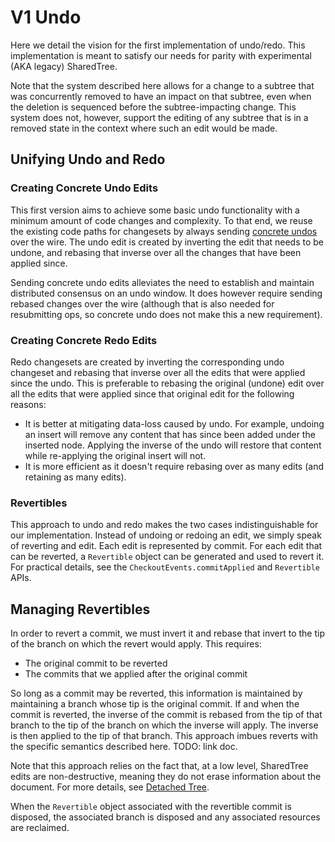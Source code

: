 # V1 Undo

Here we detail the vision for the first implementation of undo/redo.
This implementation is meant to satisfy our needs for parity with experimental (AKA legacy) SharedTree.

Note that the system described here allows for a change to a subtree that was concurrently removed to have an impact on that subtree,
even when the deletion is sequenced before the subtree-impacting change.
This system does not, however, support the editing of any subtree that is in a removed state in the context where such an edit would be made.

## Unifying Undo and Redo

### Creating Concrete Undo Edits

This first version aims to achieve some basic undo functionality with a minimum amount of code changes and complexity.
To that end, we reuse the existing code paths for changesets by always sending
[concrete undos](./undo.md#abstract-vs-concrete-undo-messages) over the wire.
The undo edit is created by inverting the edit that needs to be undone,
and rebasing that inverse over all the changes that have been applied since.

Sending concrete undo edits alleviates the need to establish and maintain distributed consensus on an undo window.
It does however require sending rebased changes over the wire
(although that is also needed for resubmitting ops, so concrete undo does not make this a new requirement).

### Creating Concrete Redo Edits

Redo changesets are created by inverting the corresponding undo changeset and rebasing that inverse over all the edits that were applied since the undo.
This is preferable to rebasing the original (undone) edit over all the edits that were applied since that original edit for the following reasons:

-   It is better at mitigating data-loss caused by undo.
    For example, undoing an insert will remove any content that has since been added under the inserted node.
    Applying the inverse of the undo will restore that content while re-applying the original insert will not.
-   It is more efficient as it doesn't require rebasing over as many edits (and retaining as many edits).

### Revertibles

This approach to undo and redo makes the two cases indistinguishable for our implementation.
Instead of undoing or redoing an edit, we simply speak of reverting and edit.
Each edit is represented by commit.
For each edit that can be reverted, a `Revertible` object can be generated and used to revert it.
For practical details, see the `CheckoutEvents.commitApplied` and `Revertible` APIs.

## Managing Revertibles

In order to revert a commit, we must invert it and rebase that invert to the tip of the branch on which the revert would apply.
This requires:

-   The original commit to be reverted
-   The commits that we applied after the original commit

So long as a commit may be reverted, this information is maintained by maintaining a branch whose tip is the original commit.
If and when the commit is reverted, the inverse of the commit is rebased from the tip of that branch to the tip of the branch on which the inverse will apply.
The inverse is then applied to the tip of that branch.
This approach imbues reverts with the specific semantics described here. TODO: link doc.

Note that this approach relies on the fact that, at a low level, SharedTree edits are non-destructive,
meaning they do not erase information about the document.
For more details, see [Detached Tree](./repair-data.md).

When the `Revertible` object associated with the revertible commit is disposed,
the associated branch is disposed and any associated resources are reclaimed.
